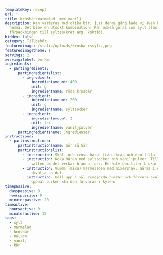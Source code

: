 ```yaml
---
templateKey: recept
url: ''
title: Krusbärsmarmelad  med vanilj
description: Kan varieras med olika bär, just denna gång hade vi även hallon
  hemma. Det blev en utsökt kombination! Kan också göras som sylt (läs på
  förpackningen till syltsockret ang. koktid).
hidden: false
category: Tillbehör
featuredimage: /static/uploads/krusba-rssylt.jpeg
featuredimagetheme: 1
servings: 2
servingslabel: burkar
ingredients:
  - partingredients:
      partingredientslist:
        - ingredient:
            ingredientamount: 400
            unit: g
            ingredientname: röda krusbär
        - ingredient:
            ingredientamount: 200
            unit: g
            ingredientname: syltsocker
        - ingredient:
            ingredientamount: 2
            unit: tsk
            ingredientname: vaniljpulver
      partingredientsname: Ingredienser
instructions:
  - partinstructions:
      partinstructionsname: Gör så här
      partinstructionslist:
        - instruction: Skölj och rensa bären från skräp och den lilla "piggen".
        - instruction: Koka bären med syltsocker och vaniljpulver. Tillsätt en skvimp
            vatten om det verkar bränna fast. En halv deciliter brukar räcka.
        - instruction: Vumma (mixa) marmeladen med mixerstav. Gärna i diskhon då det kan
            skvätta en del.
        - instruction: Häll upp i väl rengjorda burkar och förvara svalt och mörkt. När du
            öppnat burken ska den förvaras i kylen.
timepassive:
  dayspassive: 0
  hourspassive: 0
  minutespassive: 20
timeactive:
  hoursactive: 0
  minutesactive: 15
tags:
  - sylt
  - marmelad
  - krusbär
  - hallon
  - vanilj
  - bär
---
```

